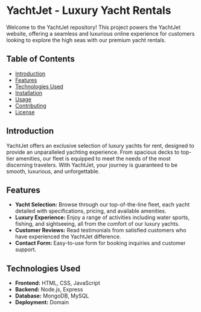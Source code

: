 # YachtJet - Luxury Yacht Rentals

Welcome to the YachtJet repository! This project powers the YachtJet website, offering a seamless and luxurious online experience for customers looking to explore the high seas with our premium yacht rentals.

## Table of Contents
- [Introduction](#introduction)
- [Features](#features)
- [Technologies Used](#technologies-used)
- [Installation](#installation)
- [Usage](#usage)
- [Contributing](#contributing)
- [License](#license)

## Introduction
YachtJet offers an exclusive selection of luxury yachts for rent, designed to provide an unparalleled yachting experience. From spacious decks to top-tier amenities, our fleet is equipped to meet the needs of the most discerning travelers. With YachtJet, your journey is guaranteed to be smooth, luxurious, and unforgettable.

## Features
- **Yacht Selection:** Browse through our top-of-the-line fleet, each yacht detailed with specifications, pricing, and available amenities.
- **Luxury Experience:** Enjoy a range of activities including water sports, fishing, and sightseeing, all from the comfort of our luxury yachts.
- **Customer Reviews:** Read testimonials from satisfied customers who have experienced the YachtJet difference.
- **Contact Form:** Easy-to-use form for booking inquiries and customer support.

## Technologies Used
- **Frontend:** HTML, CSS, JavaScript
- **Backend:** Node.js, Express 
- **Database:** MongoDB, MySQL 
- **Deployment:** Domain
